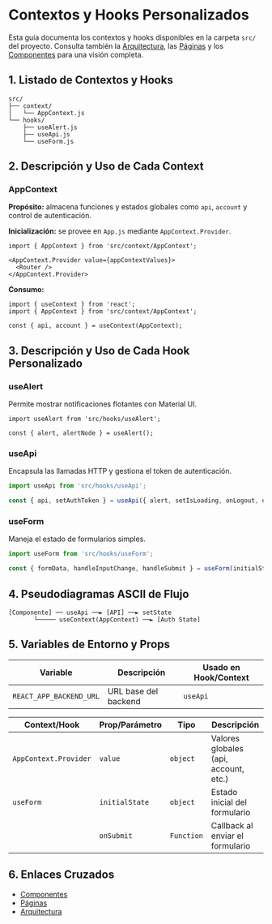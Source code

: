 # Contextos y Hooks Personalizados

Esta guía documenta los contextos y hooks disponibles en la carpeta `src/` del proyecto. Consulta también la [Arquitectura](architecture.md), las [Páginas](pages.md) y los [Componentes](components.md) para una visión completa.

## 1. Listado de Contextos y Hooks

```text
src/
├── context/
│   └── AppContext.js
└── hooks/
    ├── useAlert.js
    ├── useApi.js
    └── useForm.js
```

## 2. Descripción y Uso de Cada Context

### AppContext

**Propósito:** almacena funciones y estados globales como `api`, `account` y control de autenticación.

**Inicialización:** se provee en `App.js` mediante `AppContext.Provider`.

```tsx
import { AppContext } from 'src/context/AppContext';

<AppContext.Provider value={appContextValues}>
  <Router />
</AppContext.Provider>
```

**Consumo:**

```tsx
import { useContext } from 'react';
import { AppContext } from 'src/context/AppContext';

const { api, account } = useContext(AppContext);
```

## 3. Descripción y Uso de Cada Hook Personalizado

### useAlert
Permite mostrar notificaciones flotantes con Material UI.

```tsx
import useAlert from 'src/hooks/useAlert';

const { alert, alertNode } = useAlert();
```

### useApi
Encapsula las llamadas HTTP y gestiona el token de autenticación.

```ts
import useApi from 'src/hooks/useApi';

const { api, setAuthToken } = useApi({ alert, setIsLoading, onLogout, onError });
```

### useForm
Maneja el estado de formularios simples.

```ts
import useForm from 'src/hooks/useForm';

const { formData, handleInputChange, handleSubmit } = useForm(initialState, onSubmit);
```

## 4. Pseudodiagramas ASCII de Flujo

```text
[Componente] ── useApi ──► [API] ──► setState
       └───── useContext(AppContext) ──► [Auth State]
```

## 5. Variables de Entorno y Props

| Variable                      | Descripción                                | Usado en Hook/Context |
| ----------------------------- | ------------------------------------------ | -------------------- |
| `REACT_APP_BACKEND_URL`       | URL base del backend                       | `useApi`             |

| Context/Hook   | Prop/Parámetro | Tipo       | Descripción                             |
| -------------- | -------------- | ---------- | --------------------------------------- |
| `AppContext.Provider` | `value`        | `object`    | Valores globales (api, account, etc.) |
| `useForm`      | `initialState` | `object`   | Estado inicial del formulario          |
|                | `onSubmit`     | `Function` | Callback al enviar el formulario       |

## 6. Enlaces Cruzados

- [Componentes](components.md)
- [Páginas](pages.md)
- [Arquitectura](architecture.md)
